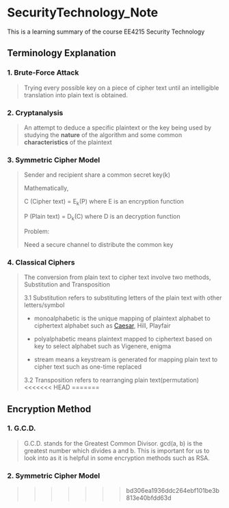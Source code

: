# SecurityTechnology_Note
This is a learning summary of the course EE4215 Security Technology
## Terminology Explanation
### 1. Brute-Force Attack
>   Trying every possible key on a piece of cipher text until an intelligible translation into plain text is obtained.

### 2. Cryptanalysis
>   An attempt to deduce a specific plaintext or the key being used by studying the **nature** of the algorithm and some common **characteristics** of the plaintext

### 3. Symmetric Cipher Model
>   Sender and recipient share a common secret key(k)
>
>   Mathematically,
>
>   C (Cipher text) = E<sub>k</sub>(P) where E is an encryption function
>
>   P (Plain text) = D<sub>k</sub>(C) where D is an decryption function
>
>   Problem:
>
>   Need a secure channel to distribute the common key

### 4. Classical Ciphers
>   The conversion from plain text to cipher text involve two methods, Substitution and Transposition
>
>   3.1 Substitution refers to substituting letters of the plain text with other letters/symbol
>
>  - monoalphabetic is the unique mapping of plaintext alphabet to ciphertext alphabet such as [Caesar](Classical-Cipher/CaesarCipher/README.md), Hill, Playfair
>
>  - polyalphabetic means plaintext mapped to ciphertext based on key to select alphabet such as Vigenere, enigma
>
>  - stream means a keystream is generated for mapping plain text to cipher text such as one-time replaced
>
>
>   3.2 Transposition refers to rearranging plain text(permutation)
<<<<<<< HEAD
=======
## Encryption Method
### 1. G.C.D.
>   G.C.D. stands for the Greatest Common Divisor. gcd(a, b) is the greatest number which divides a and b. This is important for us to look into as it is helpful in some encryption methods such as RSA.

### 2. Symmetric Cipher Model
>>>>>>> bd306ea1936ddc264ebf101be3b813e40bfdd63d
